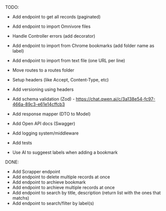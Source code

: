 TODO:

- Add endpoint to get all records (paginated)

- Add endpoint to import Omnivore files
- Handle Controller errors (add decorator)
- Add endpoint to import from Chrome bookmarks (add folder name as label)
- Add endpoint to import from text file (one URL per line)
- Move routes to a routes folder
- Setup headers (like Accept, Content-Type, etc)
- Add versioning using headers
- Add schema validation (Zod) - <https://chat.qwen.ai/c/3a138e54-fc97-466a-89c3-e61e14cffcb3>
- Add response mapper (DTO to Model)
- Add Open API docs (Swagger)
- Add logging system/middleware
- Add tests
- Use AI to suggeest labels when adding a bookmark

DONE:

- Add Scrapper endpoint
- Add endpoint to delete multiple records at once
- Add endpoint to archieve bookmark
- Add endpoint to archieve multiple records at once
- Add endpoint to search by title, description (return list with the ones that matchs)
- Add endpoint to search/filter by label(s)
